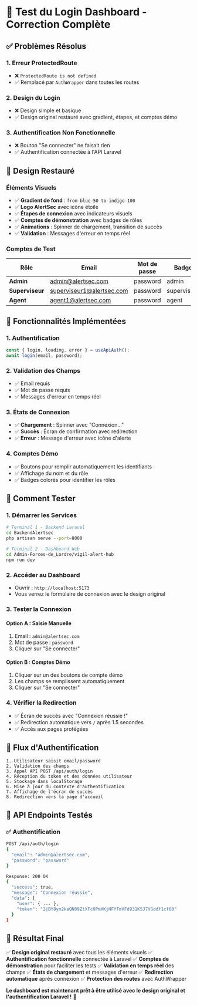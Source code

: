 # 🔧 Test du Login Dashboard - Correction Complète

## ✅ **Problèmes Résolus**

### **1. Erreur ProtectedRoute**
- ❌ `ProtectedRoute is not defined`
- ✅ Remplacé par `AuthWrapper` dans toutes les routes

### **2. Design du Login**
- ❌ Design simple et basique
- ✅ Design original restauré avec gradient, étapes, et comptes démo

### **3. Authentification Non Fonctionnelle**
- ❌ Bouton "Se connecter" ne faisait rien
- ✅ Authentification connectée à l'API Laravel

## 🎨 **Design Restauré**

### **Éléments Visuels**
- ✅ **Gradient de fond** : `from-blue-50 to-indigo-100`
- ✅ **Logo AlertSec** avec icône étoile
- ✅ **Étapes de connexion** avec indicateurs visuels
- ✅ **Comptes de démonstration** avec badges de rôles
- ✅ **Animations** : Spinner de chargement, transition de succès
- ✅ **Validation** : Messages d'erreur en temps réel

### **Comptes de Test**
| Rôle | Email | Mot de passe | Badge |
|------|-------|--------------|-------|
| **Admin** | admin@alertsec.com | password | admin |
| **Superviseur** | superviseur1@alertsec.com | password | superviseur |
| **Agent** | agent1@alertsec.com | password | agent |

## 🔧 **Fonctionnalités Implémentées**

### **1. Authentification**
```typescript
const { login, loading, error } = useApiAuth();
await login(email, password);
```

### **2. Validation des Champs**
- ✅ Email requis
- ✅ Mot de passe requis
- ✅ Messages d'erreur en temps réel

### **3. États de Connexion**
- ✅ **Chargement** : Spinner avec "Connexion..."
- ✅ **Succès** : Écran de confirmation avec redirection
- ✅ **Erreur** : Message d'erreur avec icône d'alerte

### **4. Comptes Démo**
- ✅ Boutons pour remplir automatiquement les identifiants
- ✅ Affichage du nom et du rôle
- ✅ Badges colorés pour identifier les rôles

## 🚀 **Comment Tester**

### **1. Démarrer les Services**
```bash
# Terminal 1 - Backend Laravel
cd BackendAlertsec
php artisan serve --port=8000

# Terminal 2 - Dashboard Web
cd Admin-Forces-de_Lordre/vigil-alert-hub
npm run dev
```

### **2. Accéder au Dashboard**
- Ouvrir : `http://localhost:5173`
- Vous verrez le formulaire de connexion avec le design original

### **3. Tester la Connexion**

#### **Option A : Saisie Manuelle**
1. Email : `admin@alertsec.com`
2. Mot de passe : `password`
3. Cliquer sur "Se connecter"

#### **Option B : Comptes Démo**
1. Cliquer sur un des boutons de compte démo
2. Les champs se remplissent automatiquement
3. Cliquer sur "Se connecter"

### **4. Vérifier la Redirection**
- ✅ Écran de succès avec "Connexion réussie !"
- ✅ Redirection automatique vers `/` après 1.5 secondes
- ✅ Accès aux pages protégées

## 🔄 **Flux d'Authentification**

```
1. Utilisateur saisit email/password
2. Validation des champs
3. Appel API POST /api/auth/login
4. Réception du token et des données utilisateur
5. Stockage dans localStorage
6. Mise à jour du contexte d'authentification
7. Affichage de l'écran de succès
8. Redirection vers la page d'accueil
```

## 🎯 **API Endpoints Testés**

### **✅ Authentification**
```bash
POST /api/auth/login
{
  "email": "admin@alertsec.com",
  "password": "password"
}

Response: 200 OK
{
  "success": true,
  "message": "Connexion réussie",
  "data": {
    "user": { ... },
    "token": "2|BY8ym2kaQN09ZtXFcOPmXKjHFfTmVFd931K5J7VGddf1cf68"
  }
}
```

## 🎉 **Résultat Final**

✅ **Design original restauré** avec tous les éléments visuels
✅ **Authentification fonctionnelle** connectée à Laravel
✅ **Comptes de démonstration** pour faciliter les tests
✅ **Validation en temps réel** des champs
✅ **États de chargement** et messages d'erreur
✅ **Redirection automatique** après connexion
✅ **Protection des routes** avec AuthWrapper

**Le dashboard est maintenant prêt à être utilisé avec le design original et l'authentification Laravel !** 🚀










